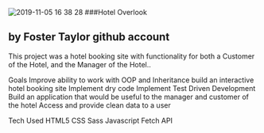 
![2019-11-05 16 38 28](https://user-images.githubusercontent.com/50148342/68255682-1e2a5900-ffeb-11e9-8d8b-a1dc129c9ae2.gif)
###Hotel Overlook

## by Foster Taylor github account
This project was a hotel booking site with functionality for both a Customer of the Hotel, and the Manager of the Hotel..

Goals
Improve ability to work with OOP and Inheritance
build an interactive hotel booking site
Implement dry code
Implement Test Driven Development
Build an application that would be useful to the manager and customer of the hotel
Access and provide clean data to a user

Tech Used
HTML5
CSS
Sass
Javascript
Fetch API
